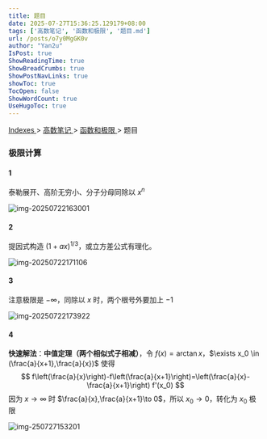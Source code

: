 ```yaml
---
title: 题目
date: 2025-07-27T15:36:25.129179+08:00
tags: ['高数笔记', '函数和极限', '题目.md']
url: /posts/o7y0MgGK0v
author: "Yan2u"
IsPost: true
ShowReadingTime: true
ShowBreadCrumbs: true
ShowPostNavLinks: true
showToc: true
TocOpen: false
ShowWordCount: true
UseHugoToc: true
---
```


<a href="/notes408/chapters_index"> Indexes </a> > <a href="/notes408/indexes/NLl5iEeokv"> 高数笔记 </a> > <a href="/notes408/indexes/CWv6oRpFSL"> 函数和极限 </a> > 题目

### 极限计算

#### 1

泰勒展开、高阶无穷小、分子分母同除以 $x^n$

![img-20250722163001](https://cloudflare-imgbed-ajc.pages.dev/file/1753173045990_20250722163037.png)

#### 2

提因式构造 $(1+ax)^{1/3}$，或立方差公式有理化。

![img-20250722171106](https://cloudflare-imgbed-ajc.pages.dev/file/1753175484343_20250722171106.png)

#### 3

注意极限是 $-\infty$，同除以 $x$ 时，两个根号外要加上 $-1$

![img-20250722173922](https://cloudflare-imgbed-ajc.pages.dev/file/1753177173412_20250722173922.png)

#### 4

**快速解法**：**中值定理（两个相似式子相减）**，令 $f(x)=\arctan x$，$\exists x_0 \in (\frac{a}{x+1},\frac{a}{x})$ 使得
$$
f\left(\frac{a}{x}\right)-f\left(\frac{a}{x+1}\right)=\left(\frac{a}{x}-\frac{a}{x+1}\right) f'(x_0)
$$
因为 $x\to \infty$ 时 $\frac{a}{x},\frac{a}{x+1}\to 0$，所以 $x_0 \to 0$，转化为 $x_0$ 极限

![img-250727153201](https://cloudflare-imgbed-ajc.pages.dev/file/1753601542070_20250727153210.png)